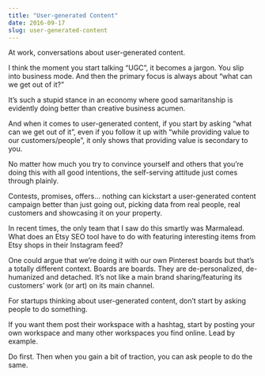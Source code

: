 ```yaml
---
title: "User-generated Content"
date: 2016-09-17
slug: user-generated-content
---
```

At work, conversations about user-generated content.

I think the moment you start talking “UGC”, it becomes a jargon. You slip into business mode. And then the primary focus is always about “what can we get out of it?”

It’s such a stupid stance in an economy where good samaritanship is evidently doing better than creative business acumen.

And when it comes to user-generated content, if you start by asking “what can we get out of it”, even if you follow it up with “while providing value to our customers/people”, it only shows that providing value is secondary to you.

No matter how much you try to convince yourself and others that you’re doing this with all good intentions, the self-serving attitude just comes through plainly.

Contests, promises, offers… nothing can kickstart a user-generated content campaign better than just going out, picking data from real people, real customers and showcasing it on your property.

In recent times, the only team that I saw do this smartly was Marmalead. What does an Etsy SEO tool have to do with featuring interesting items from Etsy shops in their Instagram feed?

One could argue that we’re doing it with our own Pinterest boards but that’s a totally different context. Boards are boards. They are de-personalized, de-humanized and detached. It’s not like a main brand sharing/featuring its customers’ work (or art) on its main channel.

For startups thinking about user-generated content, don’t start by asking people to do something.

If you want them post their workspace with a hashtag, start by posting your own workspace and many other workspaces you find online. Lead by example.

Do first. Then when you gain a bit of traction, you can ask people to do the same.